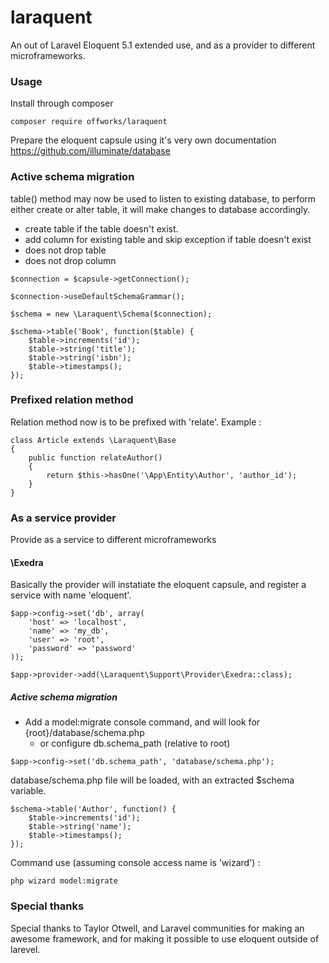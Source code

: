 # laraquent
An out of Laravel Eloquent 5.1 extended use, and as a provider to different microframeworks.

### Usage
Install through composer
```
composer require offworks/laraquent
```

Prepare the eloquent capsule using it's very own documentation
https://github.com/illuminate/database

### Active schema migration
table() method may now be used to listen to existing database, to perform either create or alter table, it will make changes to database accordingly.
- create table if the table doesn't exist.
- add column for existing table and skip exception if table doesn't exist
- does not drop table
- does not drop column
```
$connection = $capsule->getConnection();

$connection->useDefaultSchemaGrammar();

$schema = new \Laraquent\Schema($connection);

$schema->table('Book', function($table) {
    $table->increments('id');
    $table->string('title');
    $table->string('isbn');
    $table->timestamps();
});
```

### Prefixed relation method
Relation method now is to be prefixed with 'relate'. Example :
```
class Article extends \Laraquent\Base
{
    public function relateAuthor()
    {
        return $this->hasOne('\App\Entity\Author', 'author_id');
    }
}
```

### As a service provider
Provide as a service to different microframeworks
#### \Exedra
Basically the provider will instatiate the eloquent capsule, and register a service with name 'eloquent'.
```
$app->config->set('db', array(
    'host' => 'localhost',
    'name' => 'my_db',
    'user' => 'root',
    'password' => 'password'
));

$app->provider->add(\Laraquent\Support\Provider\Exedra::class);
```
##### Active schema migration
- Add a model:migrate console command, and will look for {root}/database/schema.php
  - or configure db.schema_path (relative to root)
```
$app->config->set('db.schema_path', 'database/schema.php');
```
database/schema.php file will be loaded, with an extracted $schema variable.
```
$schema->table('Author', function() {
    $table->increments('id');
    $table->string('name');
    $table->timestamps();
});
```

Command use (assuming console access name is 'wizard') :
```
php wizard model:migrate
```

### Special thanks
Special thanks to Taylor Otwell, and Laravel communities for making an awesome framework, and for making it possible to use eloquent outside of larevel. 
